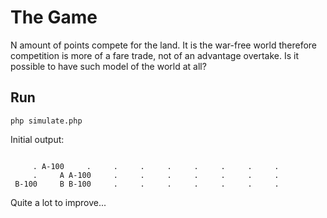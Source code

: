 # The Game
N amount of points compete for the land. It is the war-free world therefore competition is more of a fare trade, not of an advantage overtake. Is it possible to have such model of the world at all?

## Run

`php simulate.php`

Initial output:  

```output

     . A-100     .     .     .     .     .     .     .     .
     .     A A-100     .     .     .     .     .     .     .
 B-100     B B-100     .     .     .     .     .     .     .

```

Quite a lot to improve...